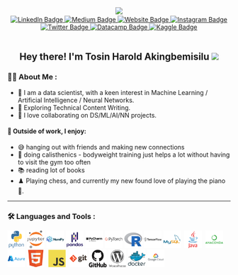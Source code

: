 <div id="header" align="center">
  <img src="https://media.giphy.com/media/v1.Y2lkPTc5MGI3NjExMzNmMTEwZTg0NWRlOTNjOWRjNWRiYTFiYmQ0Yjk5M2QwMmUwOTg2MCZjdD1z/3kPDmoWdBpQPNhCnUG/giphy.gif" width="100"/>
</div>

<div id="badges" align="center">
  <a href="https://www.linkedin.com/in/tosin-akingbemisilu/">
    <img src="https://img.shields.io/badge/LinkedIn-blue?style=for-the-badge&logo=linkedin&logoColor=white" alt="LinkedIn Badge"/>
  </a>
  <a href="https://tosinharold.medium.com/">
    <img src="https://img.shields.io/badge/Medium-black?style=for-the-badge&logo=medium&logoColor=white" alt="Medium Badge"/>
  </a>
  <a href="https://www.tosinharold.com">
    <img src="https://img.shields.io/badge/Website-darkblue?style=for-the-badge&logo=website&logoColor=white" alt="Website Badge"/>
  </a>
  <a href="https://www.instagram.com/haroldmartyn/">
    <img src="https://img.shields.io/badge/Instagram-darkred?style=for-the-badge&logo=instagram&logoColor=white" alt="Instagram Badge"/>
  </a>
  <a href="https://twitter.com/tosmartak">
    <img src="https://img.shields.io/badge/Twitter-blue?style=for-the-badge&logo=twitter&logoColor=white" alt="Twitter Badge"/>
  </a>
  <a href="https://www.datacamp.com/profile/tosmartak">
    <img src="https://img.shields.io/badge/Datacamp-black?style=for-the-badge&logo=datacamp&logoColor=green" alt="Datacamp Badge"/>
  </a>
  <a href="https://www.kaggle.com/tosinhakingbemisilu">
    <img src="https://img.shields.io/badge/Kaggle-white?style=for-the-badge&logo=kaggle&logoColor=blue" alt="Kaggle Badge"/>
  </a><br>
  <img src="https://komarev.com/ghpvc/?username=tosmartak&style=flat-square&color=blue" alt=""/>
  <br>
  <h2>
  Hey there! I'm Tosin Harold Akingbemisilu
  <img src="https://media.giphy.com/media/hvRJCLFzcasrR4ia7z/giphy.gif" width="30px"/>
</h2>
</div>

### :man_technologist: About Me :
- 👀 I am a data scientist, with a keen interest in Machine Learning / Artificial Intelligence / Neural Networks.
- :seedling: Exploring Technical Content Writing.
- 💞️ I love collaborating on DS/ML/AI/NN projects. 

#### 🌱 Outside of work, I enjoy:
- 😅 hanging out with friends and making new connections
- 🤸 doing calisthenics - bodyweight training just helps a lot without having to visit the gym too often
- 📚 reading lot of books
- ♟️ Playing chess, and currently my new found love of playing the piano 🎹.
---
### :hammer_and_wrench: Languages and Tools :
<div>
  <img src="https://github.com/devicons/devicon/blob/master/icons/python/python-original-wordmark.svg" title="Python" **alt="Python" width="40" height="40"/>
  <img src="https://github.com/devicons/devicon/blob/master/icons/jupyter/jupyter-original-wordmark.svg" title="Jupyter" **alt="Jupyter" width="40" height="40"/>
  <img src="https://github.com/devicons/devicon/blob/master/icons/numpy/numpy-original-wordmark.svg" title="Numpy" **alt="Numpy" width="40" height="40"/>
  <img src="https://github.com/devicons/devicon/blob/master/icons/pandas/pandas-original-wordmark.svg" title="Pandas" **alt="Pandas" width="40" height="40"/>
  <img src="https://github.com/devicons/devicon/blob/master/icons/pycharm/pycharm-original-wordmark.svg" title="Pycharm" **alt="Pycharm" width="40" height="40"/>
  <img src="https://github.com/devicons/devicon/blob/master/icons/pytorch/pytorch-original-wordmark.svg" title="Pytorch" **alt="Pytorch" width="40" height="40"/>
  <img src="https://github.com/devicons/devicon/blob/master/icons/r/r-original.svg" title="R" **alt="R" width="40" height="40"/>
  <img src="https://github.com/devicons/devicon/blob/master/icons/tensorflow/tensorflow-line-wordmark.svg" title="Tensorflow" **alt="Tensorflow" width="40" height="40"/>
  <img src="https://github.com/devicons/devicon/blob/master/icons/mysql/mysql-original-wordmark.svg" title="MySQL"  alt="MySQL" width="40" height="40"/>&nbsp;
  <img src="https://github.com/devicons/devicon/blob/master/icons/java/java-original-wordmark.svg" title="Java" alt="Java" width="40" height="40"/>&nbsp;
  <img src="https://github.com/devicons/devicon/blob/master/icons/anaconda/anaconda-original-wordmark.svg" title="Anaconda" alt="Anaconda" width="40" height="40"/>&nbsp;
  <img src="https://github.com/devicons/devicon/blob/master/icons/azure/azure-original-wordmark.svg" title="Azure" **alt="Azure" width="40" height="40"/>
  <img src="https://github.com/devicons/devicon/blob/master/icons/html5/html5-original.svg" title="HTML5" alt="HTML" width="40" height="40"/>&nbsp;
  <img src="https://github.com/devicons/devicon/blob/master/icons/javascript/javascript-original.svg" title="JavaScript" alt="JavaScript" width="40" height="40"/>&nbsp;  
  <img src="https://github.com/devicons/devicon/blob/master/icons/git/git-original-wordmark.svg" title="Git" **alt="Git" width="40" height="40"/>
   <img src="https://github.com/devicons/devicon/blob/master/icons/github/github-original-wordmark.svg" title="Github" **alt="Github" width="40" height="40"/>    
  <img src="https://github.com/devicons/devicon/blob/master/icons/wordpress/wordpress-plain-wordmark.svg" title="Wordpress" **alt="Wordpress" width="40" height="40"/>
  <img src="https://github.com/devicons/devicon/blob/master/icons/docker/docker-original-wordmark.svg" title="Docker" **alt="Docker" width="40" height="40"/> 
  <img src="https://github.com/devicons/devicon/blob/master/icons/googlecloud/googlecloud-original-wordmark.svg" title="Googlecloud" **alt="Googlecloud" width="40" height="40"/>
</div>
<!---
tosmartak/tosmartak is a ✨ special ✨ repository because its `README.md` (this file) appears on your GitHub profile.
You can click the Preview link to take a look at your changes.
--->
